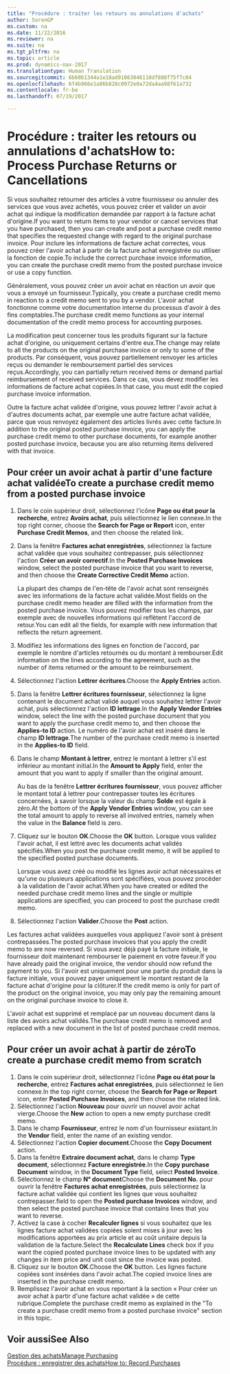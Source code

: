 ```yaml
---
title: "Procédure : traiter les retours ou annulations d'achats"
author: SorenGP
ms.custom: na
ms.date: 11/22/2016
ms.reviewer: na
ms.suite: na
ms.tgt_pltfrm: na
ms.topic: article
ms.prod: dynamics-nav-2017
ms.translationtype: Human Translation
ms.sourcegitcommit: 6b60b1344a1e18ad91863046110df880f75f7c04
ms.openlocfilehash: 6f4b966e1a86b828c0972e0a72da4aa98f61a732
ms.contentlocale: fr-be
ms.lasthandoff: 07/19/2017

---
```


# <a name="how-to-process-purchase-returns-or-cancellations"></a><span data-ttu-id="95fa4-102">Procédure : traiter les retours ou annulations d'achats</span><span class="sxs-lookup"><span data-stu-id="95fa4-102">How to: Process Purchase Returns or Cancellations</span></span>
<span data-ttu-id="95fa4-103">Si vous souhaitez retourner des articles à votre fournisseur ou annuler des services que vous avez achetés, vous pouvez créer et valider un avoir achat qui indique la modification demandée par rapport à la facture achat d'origine.</span><span class="sxs-lookup"><span data-stu-id="95fa4-103">If you want to return items to your vendor or cancel services that you have purchased, then you can create and post a purchase credit memo that specifies the requested change with regard to the original purchase invoice.</span></span> <span data-ttu-id="95fa4-104">Pour inclure les informations de facture achat correctes, vous pouvez créer l'avoir achat à partir de la facture achat enregistrée ou utiliser la fonction de copie.</span><span class="sxs-lookup"><span data-stu-id="95fa4-104">To include the correct purchase invoice information, you can create the purchase credit memo from the posted purchase invoice or use a copy function.</span></span>

<span data-ttu-id="95fa4-105">Généralement, vous pouvez créer un avoir achat en réaction un avoir que vous a envoyé un fournisseur.</span><span class="sxs-lookup"><span data-stu-id="95fa4-105">Typically, you create a purchase credit memo in reaction to a credit memo sent to you by a vendor.</span></span> <span data-ttu-id="95fa4-106">L'avoir achat fonctionne comme votre documentation interne du processus d'avoir à des fins comptables.</span><span class="sxs-lookup"><span data-stu-id="95fa4-106">The purchase credit memo functions as your internal documentation of the credit memo process for accounting purposes.</span></span>

<span data-ttu-id="95fa4-107">La modification peut concerner tous les produits figurant sur la facture achat d'origine, ou uniquement certains d'entre eux.</span><span class="sxs-lookup"><span data-stu-id="95fa4-107">The change may relate to all the products on the original purchase invoice or only to some of the products.</span></span> <span data-ttu-id="95fa4-108">Par conséquent, vous pouvez partiellement renvoyer les articles reçus ou demander le remboursement partiel des services reçus.</span><span class="sxs-lookup"><span data-stu-id="95fa4-108">Accordingly, you can partially return received items or demand partial reimbursement of received services.</span></span> <span data-ttu-id="95fa4-109">Dans ce cas, vous devez modifier les informations de facture achat copiées.</span><span class="sxs-lookup"><span data-stu-id="95fa4-109">In that case, you must edit the copied purchase invoice information.</span></span>

<span data-ttu-id="95fa4-110">Outre la facture achat validée d'origine, vous pouvez lettrer l'avoir achat à d'autres documents achat, par exemple une autre facture achat validée, parce que vous renvoyez également des articles livrés avec cette facture.</span><span class="sxs-lookup"><span data-stu-id="95fa4-110">In addition to the original posted purchase invoice, you can apply the purchase credit memo to other purchase documents, for example another posted purchase invoice, because you are also returning items delivered with that invoice.</span></span>

## <a name="to-create-a-purchase-credit-memo-from-a-posted-purchase-invoice"></a><span data-ttu-id="95fa4-111">Pour créer un avoir achat à partir d'une facture achat validée</span><span class="sxs-lookup"><span data-stu-id="95fa4-111">To create a purchase credit memo from a posted purchase invoice</span></span>
1. <span data-ttu-id="95fa4-112">Dans le coin supérieur droit, sélectionnez l'icône **Page ou état pour la recherche**, entrez **Avoirs achat**, puis sélectionnez le lien connexe.</span><span class="sxs-lookup"><span data-stu-id="95fa4-112">In the top right corner, choose the **Search for Page or Report** icon, enter **Purchase Credit Memos**, and then choose the related link.</span></span>  
2. <span data-ttu-id="95fa4-113">Dans la fenêtre **Factures achat enregistrées**, sélectionnez la facture achat validée que vous souhaitez contrepasser, puis sélectionnez l'action **Créer un avoir correctif**.</span><span class="sxs-lookup"><span data-stu-id="95fa4-113">In the **Posted Purchase Invoices** window, select the posted purchase invoice that you want to reverse, and then choose the **Create Corrective Credit Memo** action.</span></span>

    <span data-ttu-id="95fa4-114">La plupart des champs de l'en-tête de l'avoir achat sont renseignés avec les informations de la facture achat validée.</span><span class="sxs-lookup"><span data-stu-id="95fa4-114">Most fields on the purchase credit memo header are filled with the information from the posted purchase invoice.</span></span> <span data-ttu-id="95fa4-115">Vous pouvez modifier tous les champs, par exemple avec de nouvelles informations qui reflètent l'accord de retour.</span><span class="sxs-lookup"><span data-stu-id="95fa4-115">You can edit all the fields, for example with new information that reflects the return agreement.</span></span>
3. <span data-ttu-id="95fa4-116">Modifiez les informations des lignes en fonction de l'accord, par exemple le nombre d'articles retournés ou du montant à rembourser.</span><span class="sxs-lookup"><span data-stu-id="95fa4-116">Edit information on the lines according to the agreement, such as the number of items returned or the amount to be reimbursement.</span></span>
4. <span data-ttu-id="95fa4-117">Sélectionnez l'action **Lettrer écritures**.</span><span class="sxs-lookup"><span data-stu-id="95fa4-117">Choose the **Apply Entries** action.</span></span>
5. <span data-ttu-id="95fa4-118">Dans la fenêtre **Lettrer écritures fournisseur**, sélectionnez la ligne contenant le document achat validé auquel vous souhaitez lettrer l'avoir achat, puis sélectionnez l'action **ID lettrage**.</span><span class="sxs-lookup"><span data-stu-id="95fa4-118">In the **Apply Vendor Entries** window, select the line with the posted purchase document that you want to apply the purchase credit memo to, and then choose the **Applies-to ID** action.</span></span> <span data-ttu-id="95fa4-119">Le numéro de l'avoir achat est inséré dans le champ **ID lettrage**.</span><span class="sxs-lookup"><span data-stu-id="95fa4-119">The number of the purchase credit memo is inserted in the **Applies-to ID** field.</span></span>
6. <span data-ttu-id="95fa4-120">Dans le champ **Montant à lettrer**, entrez le montant à lettrer s'il est inférieur au montant initial.</span><span class="sxs-lookup"><span data-stu-id="95fa4-120">In the **Amount to Apply** field, enter the amount that you want to apply if smaller than the original amount.</span></span>

    <span data-ttu-id="95fa4-121">Au bas de la fenêtre **Lettrer écritures fournisseur**, vous pouvez afficher le montant total à lettrer pour contrepasser toutes les écritures concernées, à savoir lorsque la valeur du champ **Solde** est égale à zéro.</span><span class="sxs-lookup"><span data-stu-id="95fa4-121">At the bottom of the **Apply Vendor Entries** window, you can see the total amount to apply to reverse all involved entries, namely when the value in the **Balance** field is zero.</span></span>
7. <span data-ttu-id="95fa4-122">Cliquez sur le bouton **OK**.</span><span class="sxs-lookup"><span data-stu-id="95fa4-122">Choose the **OK** button.</span></span> <span data-ttu-id="95fa4-123">Lorsque vous validez l'avoir achat, il est lettré avec les documents achat validés spécifiés.</span><span class="sxs-lookup"><span data-stu-id="95fa4-123">When you post the purchase credit memo, it will be applied to the specified posted purchase documents.</span></span>

    <span data-ttu-id="95fa4-124">Lorsque vous avez créé ou modifié les lignes avoir achat nécessaires et qu'une ou plusieurs applications sont spécifiées, vous pouvez procéder à la validation de l'avoir achat.</span><span class="sxs-lookup"><span data-stu-id="95fa4-124">When you have created or edited the needed purchase credit memo lines and the single or multiple applications are specified, you can proceed to post the purchase credit memo.</span></span>
8. <span data-ttu-id="95fa4-125">Sélectionnez l'action **Valider**.</span><span class="sxs-lookup"><span data-stu-id="95fa4-125">Choose the **Post** action.</span></span>

<span data-ttu-id="95fa4-126">Les factures achat validées auxquelles vous appliquez l'avoir sont à présent contrepassées.</span><span class="sxs-lookup"><span data-stu-id="95fa4-126">The posted purchase invoices that you apply the credit memo to are now reversed.</span></span> <span data-ttu-id="95fa4-127">Si vous avez déjà payé la facture initiale, le fournisseur doit maintenant rembourser le paiement en votre faveur.</span><span class="sxs-lookup"><span data-stu-id="95fa4-127">If you have already paid the original invoice, the vendor should now refund the payment to you.</span></span> <span data-ttu-id="95fa4-128">Si l'avoir est uniquement pour une partie du produit dans la facture initiale, vous pouvez payer uniquement le montant restant de la facture achat d'origine pour la clôturer.</span><span class="sxs-lookup"><span data-stu-id="95fa4-128">If the credit memo is only for part of the product on the original invoice, you may only pay the remaining amount on the original purchase invoice to close it.</span></span>

<span data-ttu-id="95fa4-129">L'avoir achat est supprimé et remplacé par un nouveau document dans la liste des avoirs achat validés.</span><span class="sxs-lookup"><span data-stu-id="95fa4-129">The purchase credit memo is removed and replaced with a new document in the list of posted purchase credit memos.</span></span>

## <a name="to-create-a-purchase-credit-memo-from-scratch"></a><span data-ttu-id="95fa4-130">Pour créer un avoir achat à partir de zéro</span><span class="sxs-lookup"><span data-stu-id="95fa4-130">To create a purchase credit memo from scratch</span></span>
1. <span data-ttu-id="95fa4-131">Dans le coin supérieur droit, sélectionnez l'icône **Page ou état pour la recherche**, entrez **Factures achat enregistrées**, puis sélectionnez le lien connexe.</span><span class="sxs-lookup"><span data-stu-id="95fa4-131">In the top right corner, choose the **Search for Page or Report** icon, enter **Posted Purchase Invoices**, and then choose the related link.</span></span>
2. <span data-ttu-id="95fa4-132">Sélectionnez l'action **Nouveau** pour ouvrir un nouvel avoir achat vierge.</span><span class="sxs-lookup"><span data-stu-id="95fa4-132">Choose the **New** action to open a new empty purchase credit memo.</span></span>
3. <span data-ttu-id="95fa4-133">Dans le champ **Fournisseur**, entrez le nom d'un fournisseur existant.</span><span class="sxs-lookup"><span data-stu-id="95fa4-133">In the **Vendor** field, enter the name of an existing vendor.</span></span>
4. <span data-ttu-id="95fa4-134">Sélectionnez l'action **Copier document**.</span><span class="sxs-lookup"><span data-stu-id="95fa4-134">Choose the **Copy Document** action.</span></span>
5. <span data-ttu-id="95fa4-135">Dans la fenêtre **Extraire document achat**, dans le champ **Type document**, sélectionnez **Facture enregistrée**.</span><span class="sxs-lookup"><span data-stu-id="95fa4-135">In the **Copy purchase Document** window, in the **Document Type** field, select **Posted Invoice**.</span></span>
6. <span data-ttu-id="95fa4-136">Sélectionnez le champ **N° document**</span><span class="sxs-lookup"><span data-stu-id="95fa4-136">Choose the **Document No.**</span></span> <span data-ttu-id="95fa4-137">pour ouvrir la fenêtre **Factures achat enregistrées**, puis sélectionnez la facture achat validée qui contient les lignes que vous souhaitez contrepasser.</span><span class="sxs-lookup"><span data-stu-id="95fa4-137">field to open the **Posted purchase Invoices** window, and then select the posted purchase invoice that contains lines that you want to reverse.</span></span>
7. <span data-ttu-id="95fa4-138">Activez la case à cocher **Recalculer lignes** si vous souhaitez que les lignes facture achat validées copiées soient mises à jour avec les modifications apportées au prix article et au coût unitaire depuis la validation de la facture.</span><span class="sxs-lookup"><span data-stu-id="95fa4-138">Select the **Recalculate Lines** check box if you want the copied posted purchase invoice lines to be updated with any changes in item price and unit cost since the invoice was posted.</span></span>
8. <span data-ttu-id="95fa4-139">Cliquez sur le bouton **OK**.</span><span class="sxs-lookup"><span data-stu-id="95fa4-139">Choose the **OK** button.</span></span> <span data-ttu-id="95fa4-140">Les lignes facture copiées sont insérées dans l'avoir achat.</span><span class="sxs-lookup"><span data-stu-id="95fa4-140">The copied invoice lines are inserted in the purchase credit memo.</span></span>
9. <span data-ttu-id="95fa4-141">Remplissez l'avoir achat en vous reportant à la section « Pour créer un avoir achat à partir d'une facture achat validée » de cette rubrique.</span><span class="sxs-lookup"><span data-stu-id="95fa4-141">Complete the purchase credit memo as explained in the "To create a purchase credit memo from a posted purchase invoice" section in this topic.</span></span>

## <a name="see-also"></a><span data-ttu-id="95fa4-142">Voir aussi</span><span class="sxs-lookup"><span data-stu-id="95fa4-142">See Also</span></span>
[<span data-ttu-id="95fa4-143">Gestion des achats</span><span class="sxs-lookup"><span data-stu-id="95fa4-143">Manage Purchasing</span></span>](purchasing-manage-purchasing.md)  
[<span data-ttu-id="95fa4-144">Procédure : enregistrer des achats</span><span class="sxs-lookup"><span data-stu-id="95fa4-144">How to: Record Purchases</span></span>](purchasing-how-record-purchases.md)  

